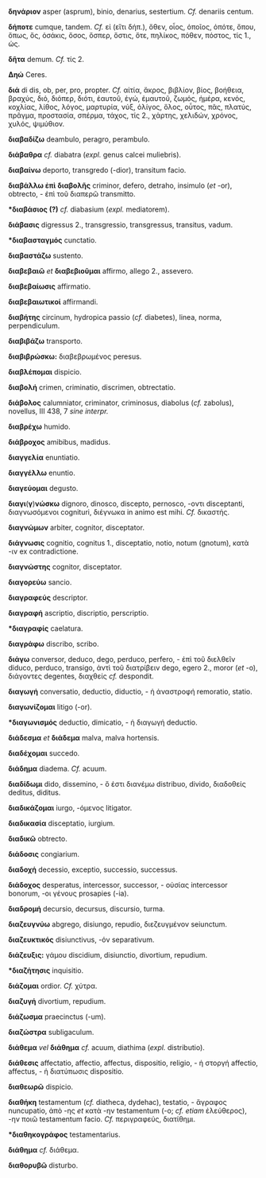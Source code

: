 **δηνάριον** asper (asprum), binio, denarius, sestertium. *Cf.* denariis
centum.

**δήποτε** cumque, tandem. *Cf.* εἰ (εἴτι δήπ.), ὅθεν, οἷος, ὁποῖος,
ὁπότε, ὅπου, ὅπως, ὅς, ὁσάκις, ὅσος, ὅσπερ, ὅστις, ὅτε, πηλίκος, πόθεν,
πόστος, τίς 1., ὡς.

**δῆτα** demum. *Cf.* τίς 2.

**Δηώ** Ceres.

**διά** di dis, ob, per, pro, propter. *Cf.* αἰτία, ἄκρος, βιβλίον,
βίος, βοήθεια, βραχύς, διό, διόπερ, διότι, ἑαυτοῦ, ἐγώ, ἐμαυτοῦ, ζωμός,
ἡμέρα, κενός, κοχλίας, λίθος, λόγος, μαρτυρία, νύξ, ὀλίγος, ὅλος, οὖτος,
πᾶς, πλατύς, πρᾶγμα, προστασία, σπέρμα, τάχος, τίς 2., χάρτης, χελιδών,
χρόνος, χυλός, ψιμύθιον.

**διαβαδίζω** deambulo, peragro, perambulo.

**διάβαθρα** *cf.* diabatra (*expl.* genus calcei muliebris).

**διαβαίνω** deporto, transgredo (-dior), transitum facio.

**διαβάλλω ἐπὶ** **διαβολῆς** criminor, defero, detraho, insimulo (*et*
-or), obtrecto, - ἐπὶ τοῦ διαπερῶ transmitto.

**\*διαβάσιος (?)** *cf.* diabasium (*expl.* mediatorem).

**διάβασις** digressus 2., transgressio, transgressus, transitus, vadum.

**\*διαβασταγμός** cunctatio.

**διαβαστάζω** sustento.

**διαβεβαιῶ** *et* **διαβεβιοῦμαι** affirmo, allego 2., assevero.

**διαβεβαίωσις** affirmatio.

**διαβεβαιωτικοί** affirmandi.

**διαβήτης** circinum, hydropica passio (*cf.* diabetes), linea, norma,
perpendiculum.

**διαβιβάζω** transporto.

**διαβιβρώσκω:** διαβεβρωμένος peresus.

**διαβλέπομαι** dispicio.

**διαβολή** crimen, criminatio, discrimen, obtrectatio.

**διάβολος** calumniator, criminator, criminosus, diabolus (*cf.*
zabolus), novellus, III 438, 7 *sine interpr.*

**διαβρέχω** humido.

**διάβροχος** amibibus, madidus.

**διαγγελία** enuntiatio.

**διαγγέλλω** enuntio.

**διαγεύομαι** degusto.

**διαγι**(**γ**)**νώσκω** dignoro, dinosco, discepto, pernosco, -οντι
disceptanti, διαγνωσόμενοι cognituri, διέγνωκα in animo est mihi. *Cf.*
δικαστής.

**διαγνώμων** arbiter, cognitor, disceptator.

**διάγνωσις** cognitio, cognitus 1., disceptatio, notio, notum (gnotum),
κατὰ -ιν ex contradictione.

**διαγνώστης** cognitor, disceptator.

**διαγορεύω** sancio.

**διαγραφεύς** descriptor.

**διαγραφή** ascriptio, discriptio, perscriptio.

**\*διαγραφίς** caelatura.

**διαγράφω** discribo, scribo.

**διάγω** conversor, deduco, dego, perduco, perfero, - ἐπὶ τοῦ διελθεῖν
diduco, perduco, transigo, ἀντὶ τοῦ διατρίβειν dego, egero 2., moror
(*et* -o), διάγοντες degentes, διαχθείς *cf.* despondit.

**διαγωγή** conversatio, deductio, diductio, - ἡ ἀναστροφή remoratio,
statio.

**διαγωνίζομαι** litigo (-or).

**\*διαγωνισμός** deductio, dimicatio, - ἡ διαγωγή deductio.

**διάδεσμα** *et* **διάδεμα** malva, malva hortensis.

**διαδέχομαι** succedo.

**διάδημα** diadema. *Cf.* acuum.

**διαδίδωμι** dido, dissemino, - ὅ ἐστι διανέμω distribuo, divido,
διαδοθείς deditus, diditus.

**διαδικάζομαι** iurgo, -όμενος litigator.

**διαδικασία** disceptatio, iurgium.

**διαδικῶ** obtrecto.

**διάδοσις** congiarium.

**διαδοχή** decessio, exceptio, successio, successus.

**διάδοχος** desperatus, intercessor, successor, - οὐσίας intercessor
bonorum, -οι γένους prosapies (-ia).

**διαδρομή** decursio, decursus, discursio, turma.

**διαζευγνύω** abgrego, disiungo, repudio, διεζευγμένον seiunctum.

**διαζευκτικός** disiunctivus, -όν separativum.

**διάζευξις:** γάμου discidium, disiunctio, divortium, repudium.

**\*διαζήτησις** inquisitio.

**διάζομαι** ordior. *Cf.* χύτρα.

**διαζυγή** divortium, repudium.

**διάζωσμα** praecinctus (-um).

**διαζώστρα** subligaculum.

**διάθεμα** *vel* **διάθημα** *cf.* acuum, diathima (*expl.*
distributio).

**διάθεσις** affectatio, affectio, affectus, dispositio, religio, - ἡ
στοργή affectio, affectus, - ἡ διατύπωσις dispositio.

**διαθεωρῶ** dispicio.

**διαθήκη** testamentum (*cf.* diatheca, dydehac), testatio, - ἄγραφος
nuncupatio, ἀπὸ -ης *et* κατὰ -ην testamentum (-o; *cf. etiam*
ἐλεύθερος), -ην ποιῶ testamentum facio. *Cf.* περιγραφεύς, διατίθημι.

**\*διαθηκογράφος** testamentarius.

**διάθημα** *cf.* διάθεμα.

**διαθορυβῶ** disturbo.
